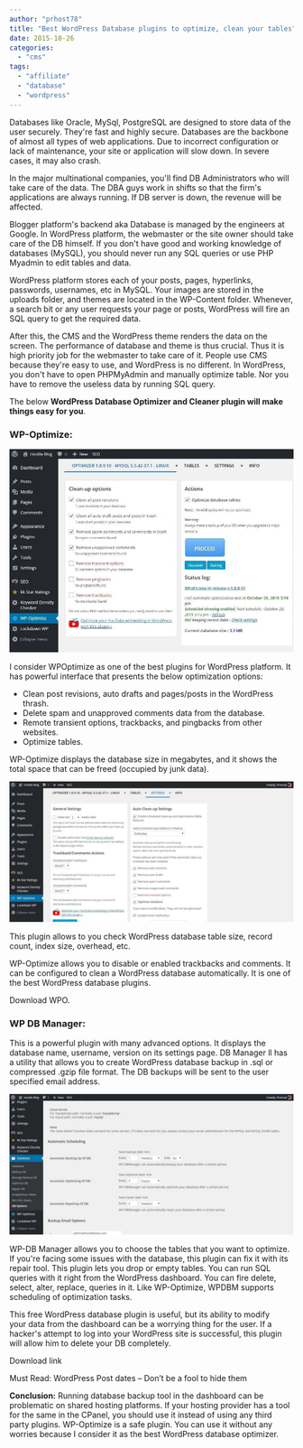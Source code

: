 ```yaml
---
author: "prhost78"
title: "Best WordPress Database plugins to optimize, clean your tables"
date: 2015-10-26
categories: 
  - "cms"
tags: 
  - "affiliate"
  - "database"
  - "wordpress"
---
```


Databases like Oracle, MySql, PostgreSQL are designed to store data of the user securely. They're fast and highly secure. Databases are the backbone of almost all types of web applications. Due to incorrect configuration or lack of maintenance, your site or application will slow down. In severe cases, it may also crash.

In the major multinational companies, you'll find DB Administrators who will take care of the data. The DBA guys work in shifts so that the firm's applications are always running. If DB server is down, the revenue will be affected.

Blogger platform's backend aka Database is managed by the engineers at Google. In WordPress platform, the webmaster or the site owner should take care of the DB himself. If you don't have good and working knowledge of databases (MySQL), you should never run any SQL queries or use PHP Myadmin to edit tables and data.

WordPress platform stores each of your posts, pages, hyperlinks, passwords, usernames, etc in MySQL. Your images are stored in the uploads folder, and themes are located in the WP-Content folder. Whenever, a search bit or any user requests your page or posts, WordPress will fire an SQL query to get the required data.

After this, the CMS and the WordPress theme renders the data on the screen. The performance of database and theme is thus crucial. Thus it is high priority job for the webmaster to take care of it. People use CMS because they're easy to use, and WordPress is no different. In WordPress, you don't have to open PHPMyAdmin and manually optimize table. Nor you have to remove the useless data by running SQL query.

The below **WordPress Database Optimizer and Cleaner plugin will make things easy for you**.

### WP-Optimize:

![WP-Optimize - Best WordPress Database plugins to optimize, clean your tables](images/WP-Optimize.jpg)

I consider WPOptimize as one of the best plugins for WordPress platform. It has powerful interface that presents the below optimization options:

- Clean post revisions, auto drafts and pages/posts in the WordPress thrash.
- Delete spam and unapproved comments data from the database.
- Remote transient options, trackbacks, and pingbacks from other websites.
- Optimize tables.

WP-Optimize displays the database size in megabytes, and it shows the total space that can be freed (occupied by junk data).

![wp-optimize scheduling](images/wp-optimize-scheduling.jpg)

This plugin allows to you check WordPress database table size, record count, index size, overhead, etc.

WP-Optimize allows you to disable or enabled trackbacks and comments. It can be configured to clean a WordPress database automatically. It is one of the best WordPress database plugins.

Download WPO.

### WP DB Manager:

This is a powerful plugin with many advanced options. It displays the database name, username, version on its settings page. DB Manager ll has a utility that allows you to create WordPress database backup in .sql or compressed .gzip file format. The DB backups will be sent to the user specified email address.

![wordpress db manager](images/wordpress-db-manager.jpg)

WP-DB Manager allows you to choose the tables that you want to optimize. If you're facing some issues with the database, this plugin can fix it with its repair tool. This plugin lets you drop or empty tables. You can run SQL queries with it right from the WordPress dashboard. You can fire delete, select, alter, replace, queries in it. Like WP-Optimize, WPDBM supports scheduling of optimization tasks.

This free WordPress database plugin is useful, but its ability to modify your data from the dashboard can be a worrying thing for the user. If a hacker's attempt to log into your WordPress site is successful, this plugin will allow him to delete your DB completely.

Download link

Must Read: WordPress Post dates – Don’t be a fool to hide them

**Conclusion:** Running database backup tool in the dashboard can be problematic on shared hosting platforms. If your hosting provider has a tool for the same in the CPanel, you should use it instead of using any third party plugins. WP-Optimize is a safe plugin. You can use it without any worries because I consider it as the best WordPress database optimizer.
